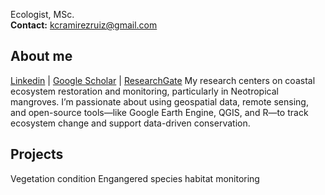Ecologist, MSc. 	
**Contact:** kcramirezruiz@gmail.com

## About me
[Linkedin](https://www.linkedin.com/in/karlarr/) | [Google Scholar](https://scholar.google.com/citations?hl=es&user=DchdX-AAAAAJ&view_op=list_works) | [ResearchGate](https://www.researchgate.net/profile/Karla-Ramirez-Ruiz?ev=prf_overview)
My research centers on coastal ecosystem restoration and monitoring, particularly in Neotropical mangroves. I’m passionate about using geospatial data, remote sensing, and open-source tools—like Google Earth Engine, QGIS, and R—to track ecosystem change and support data-driven conservation.

## Projects
Vegetation condition
Engangered species habitat monitoring

